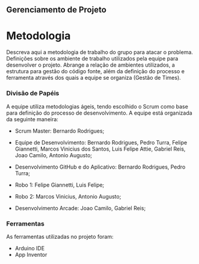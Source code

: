 ## Gerenciamento de Projeto


# Metodologia

Descreva aqui a metodologia de trabalho do grupo para atacar o problema. Definições sobre os ambiente de trabalho utilizados pela  equipe para desenvolver o projeto. Abrange a relação de ambientes utilizados, a estrutura para gestão do código fonte, além da definição do processo e ferramenta através dos quais a equipe se organiza (Gestão de Times).

### Divisão de Papéis

A equipe utiliza metodologias ágeis, tendo escolhido o Scrum como base para definição do processo de desenvolvimento. A equipe está organizada da seguinte maneira:


- Scrum Master: Bernardo Rodrigues;
- Equipe de Desenvolvimento: Bernardo Rodrigues, Pedro Turra, Felipe Giannetti, Marcos Vinicius dos Santos, Luis Felipe Attie, Gabriel Reis, Joao Camilo, Antonio Augusto;

- Desenvolvimento GitHub e do Aplicativo: Bernardo Rodrigues, Pedro Turra;
- Robo 1: Felipe Giannetti, Luis Felipe;
- Robo 2: Marcos Vinicius, Antonio Augusto;
- Desenvolvimento Arcade: Joao Camilo, Gabriel Reis;


### Ferramentas

As ferramentas utilizadas no projeto foram:

- Arduino IDE
- App Inventor

